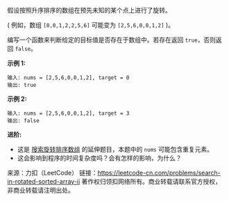 假设按照升序排序的数组在预先未知的某个点上进行了旋转。

( 例如，数组 ```[0,0,1,2,2,5,6]``` 可能变为 ```[2,5,6,0,0,1,2]``` )。

编写一个函数来判断给定的目标值是否存在于数组中。若存在返回 ```true```，否则返回 ```false```。

**示例 1:**
```
输入: nums = [2,5,6,0,0,1,2], target = 0
输出: true
```
**示例 2:**
```
输入: nums = [2,5,6,0,0,1,2], target = 3
输出: false
```
**进阶:**
* 这是 [搜索旋转排序数组](https://github.com/Zhenghao-Liu/LeetCode_problem-and-solution/tree/master/33.搜索旋转排序数组) 的延伸题目，本题中的 ```nums``` 可能包含重复元素。
* 这会影响到程序的时间复杂度吗？会有怎样的影响，为什么？

来源：力扣（LeetCode）
链接：https://leetcode-cn.com/problems/search-in-rotated-sorted-array-ii
著作权归领扣网络所有。商业转载请联系官方授权，非商业转载请注明出处。
